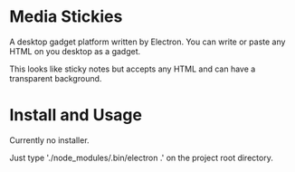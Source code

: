 # Media Stickies
A desktop gadget platform written by Electron.
You can write or paste any HTML on you desktop as a gadget.

This looks like sticky notes but accepts any HTML and can have a transparent background.

# Install and Usage
Currently no installer. 

Just type './node_modules/.bin/electron .' on the project root directory.
